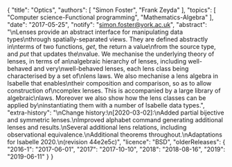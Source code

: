 {
    "title": "Optics",
    "authors": [
        "Simon Foster",
        "Frank Zeyda"
    ],
    "topics": [
        "Computer science-Functional programming",
        "Mathematics-Algebra"
    ],
    "date": "2017-05-25",
    "notify": "simon.foster@york.ac.uk",
    "abstract": "\nLenses provide an abstract interface for manipulating data types\nthrough spatially-separated views. They are defined abstractly in\nterms of two functions, <em>get</em>, the return a value\nfrom the source type, and <em>put</em> that updates the\nvalue. We mechanise the underlying theory of lenses, in terms of an\nalgebraic hierarchy of lenses, including well-behaved and very\nwell-behaved lenses, each lens class being characterised by a set of\nlens laws. We also mechanise a lens algebra in Isabelle that enables\ntheir composition and comparison, so as to allow construction of\ncomplex lenses. This is accompanied by a large library of algebraic\nlaws. Moreover we also show how the lens classes can be applied by\ninstantiating them with a number of Isabelle data types.",
    "extra-history": "\nChange history:\n[2020-03-02]:\nAdded partial bijective and symmetric lenses.\nImproved alphabet command generating additional lenses and results.\nSeveral additional lens relations, including observational equivalence.\nAdditional theorems throughout.\nAdaptations for Isabelle 2020.\n(revision 44e2e5c)",
    "licence": "BSD",
    "olderReleases": {
        "2016-1": "2017-06-01",
        "2017": "2017-10-10",
        "2018": "2018-08-16",
        "2019": "2019-06-11"
    }
}